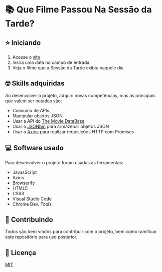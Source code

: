 # :books: Que Filme Passou Na Sessão da Tarde?

## :star: Iniciando

1. Acesse o [site](https://bruno-slv.github.io/Que-Filme-Passou/)
2. Insira uma data no campo de entrada
3. Veja o filme que a Sessão da Tarde exibiu naquele dia


## :nerd_face: Skills adquiridas

Ao desenvolver o projeto, adquiri novas competências, mas as principais que valem ser notadas são:

* Consumo de APIs
* Manipular objetos JSON
* Usar a API do [The Movie DataBase](https://developers.themoviedb.org/)
* Usar o [JSONbin](https://jsonbin.io/) para armazenar objetos JSON
* Usar o [Axios](https://github.com/axios/axios) para realizar requisições HTTP com Promises

## 💻 Software usado

Para desenvolver o projeto foram usadas as ferramentas:

* JavasScript
* Axios
* Browserify
* HTML5
* CSS3
* Visual Studio Code
* Chrome Dev. Tools

## 🤝 Contribuindo

Todos são bem vindos para contribuir com o projeto, bem como ramificar este repositório para uso posterior.

## :page_facing_up: Licença

[MIT](https://opensource.org/licenses/MIT)
